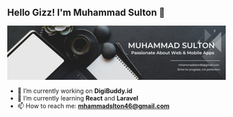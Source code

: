 ## Hello Gizz! I'm Muhammad Sulton 👋

![Muhammad Sulton](img/Black%20and%20White%20Simple%20Art%20Director%20LinkedIn%20Banner.png)

<!--
**Sulton1303/Sulton1303** is a ✨ _special_ ✨ repository because its `README.md` (this file) appears on your GitHub profile.

Here are some ideas to get you started:

- 🔭 I’m currently working on ...
- 🌱 I’m currently learning ...
- 👯 I’m looking to collaborate on ...
- 🤔 I’m looking for help with ...
- 💬 Ask me about ...
- 📫 How to reach me: ...
- 😄 Pronouns: ...
- ⚡ Fun fact: ...
-->

- 🔭 I’m currently working on **DigiBuddy.id**
- 📖 I’m currently learning **React** and **Laravel**
- 📫 How to reach me: **mhammadslton46@gmail.com**
